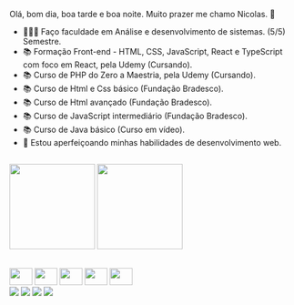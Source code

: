 Olá, bom dia, boa tarde e boa noite. Muito prazer me chamo Nicolas. 👋

- 👨🏻‍🎓 Faço faculdade em Análise e desenvolvimento de sistemas. (5/5) Semestre.
- 📚 Formação Front-end - HTML, CSS, JavaScript, React e TypeScript com foco em React, pela Udemy (Cursando).
- 📚 Curso de PHP do Zero a Maestria, pela Udemy (Cursando).
- 📚 Curso de Html e Css básico (Fundação Bradesco).
- 📚 Curso de Html avançado (Fundação Bradesco).
- 📚 Curso de JavaScript intermediário (Fundação Bradesco).
- 📚 Curso de Java básico (Curso em vídeo).
- 🌱 Estou aperfeiçoando minhas habilidades de desenvolvimento web. 

##

<div>
<img height="150em" src="https://github-readme-stats.vercel.app/api?username=NicolasStudio&show_icons=true&theme=tokyonight&include_all_comits=true&count_private=true"/>
<img height="150em"  src="https://github-readme-stats.vercel.app/api/top-langs/?username=NicolasStudio&layout-compact&langs_count=16&theme=tokyonight"/>
</div>

##
<div style="display: inline_block">
<img height="30" width="40" src="https://cdn.jsdelivr.net/gh/devicons/devicon/icons/html5/html5-plain.svg">
<img height="30" width="40" src="https://cdn.jsdelivr.net/gh/devicons/devicon/icons/css3/css3-original.svg" >
<img height="30" width="40"src="https://cdn.jsdelivr.net/gh/devicons/devicon/icons/javascript/javascript-original.svg">
<img height="30" width="40"src="https://cdn.jsdelivr.net/gh/devicons/devicon/icons/php/php-original.svg">      
<img height="30" width="40" src="https://cdn.jsdelivr.net/gh/devicons/devicon/icons/java/java-original.svg">
</div>   

<div> 
  <a href="https://instagram.com/nicolas29sousa" target="_blank"><img src="https://img.shields.io/badge/-Instagram-%23E4405F?style=for-the-badge&logo=instagram&logoColor=white" target="_blank"></a>
  <a href="https://api.whatsapp.com/send?phone=11941377733" target="_blank"><img src="https://img.shields.io/badge/-WhatsApp-%230077B5?style=for-the-badge&logo=whatsapp&logoColor=green" target="_blank"></a>
  <a href="https://www.linkedin.com/in/nicolas-almeida-376284244/" target="_blank"><img src="https://img.shields.io/badge/-LinkedIn-%230077B5?style=for-the-badge&logo=linkedin&logoColor=white" target="_blank"></a>
  <a href = "mailto:nicolaszk321@gmail.com"><img src="https://img.shields.io/badge/-Gmail-%23333?style=for-the-badge&logo=gmail&logoColor=white" target="_blank"></a>
</div>     
